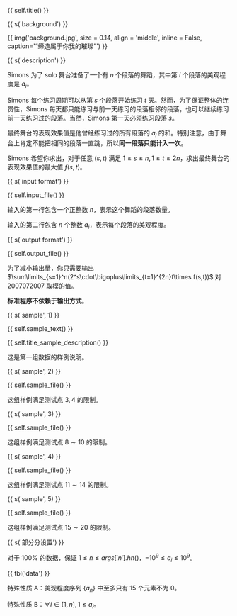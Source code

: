 {{ self.title() }}

{{ s('background') }}

{{ img('background.jpg', size = 0.14, align = 'middle', inline = False, caption='“缔造属于你我的璀璨”') }}

{{ s('description') }}

Simons 为了 solo 舞台准备了一个有 $n$ 个段落的舞蹈，其中第 $i$ 个段落的美观程度是 $a_i$。

Simons 每个练习周期可以从第 $s$ 个段落开始练习 $t$ 天。然而，为了保证整体的连贯性，Simons 每天都只能练习与前一天练习的段落相邻的段落，也可以继续练习前一天练习过的段落。当然，Simons 第一天必须练习段落 $s$。

最终舞台的表现效果值是他曾经练习过的所有段落的 $a_i$ 的和。特别注意，由于舞台上肯定不能把相同的段落一直跳，所以**同一段落只能计入一次**。

Simons 希望你求出，对于任意 $(s,t)$ 满足 $1\le s\le n,1\le t\le 2n$，求出最终舞台的表现效果值的最大值 $f(s,t)$。

{{ s('input format') }}

{{ self.input_file() }}

输入的第一行包含一个正整数 $n$，表示这个舞蹈的段落数量。

输入的第二行包含 $n$ 个整数 $a_i$，表示每个段落的美观程度。

{{ s('output format') }}

{{ self.output_file() }}

为了减小输出量，你只需要输出 $\sum\limits_{s=1}^n(2^s\cdot\bigoplus\limits_{t=1}^{2n}t\times f(s,t))$ 对 $2007072007$ 取模的值。

**标准程序不依赖于输出方式**。

{{ s('sample', 1) }}

{{ self.sample_text() }}

{{ self.title_sample_description() }}

这是第一组数据的样例说明。

{{ s('sample', 2) }}

{{ self.sample_file() }}

这组样例满足测试点 $3,4$ 的限制。

{{ s('sample', 3) }}

{{ self.sample_file() }}

这组样例满足测试点 $8\sim 10$ 的限制。

{{ s('sample', 4) }}

{{ self.sample_file() }}

这组样例满足测试点 $11\sim 14$ 的限制。

{{ s('sample', 5) }}

{{ self.sample_file() }}

这组样例满足测试点 $15\sim 20$ 的限制。

{{ s('部分分设置') }}

对于 $100\%$ 的数据，保证 $1\le n\le {{args['n'].hn()}}$，$-10^9\le a_i\le 10^9$。

{{ tbl('data') }}

特殊性质 A：美观程度序列 $\{a_n\}$ 中至多只有 $15$ 个元素不为 $0$。

特殊性质 B：$\forall i\in[1,n],1\le a_i$。